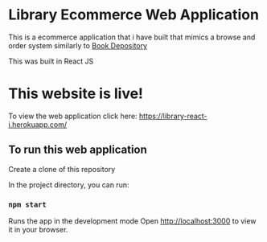# Library Ecommerce Web Application
This is a ecommerce application that i have built that mimics a browse and order system similarly to [Book Depository](https://www.bookdepository.com/)

This was built in React JS

# This website is live!

To view the web application click here: https://library-react-i.herokuapp.com/

## To run this web application

Create a clone of this repository

In the project directory, you can run:

### `npm start`

Runs the app in the development mode
Open [http://localhost:3000](http://localhost:3000) to view it in your browser.
